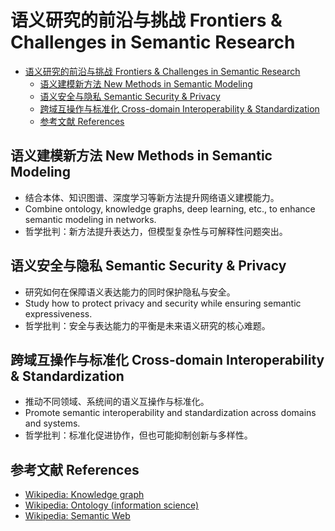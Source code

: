 # 语义研究的前沿与挑战 Frontiers & Challenges in Semantic Research


<!-- TOC START -->

- [语义研究的前沿与挑战 Frontiers & Challenges in Semantic Research](#语义研究的前沿与挑战-frontiers-challenges-in-semantic-research)
  - [语义建模新方法 New Methods in Semantic Modeling](#语义建模新方法-new-methods-in-semantic-modeling)
  - [语义安全与隐私 Semantic Security & Privacy](#语义安全与隐私-semantic-security-privacy)
  - [跨域互操作与标准化 Cross-domain Interoperability & Standardization](#跨域互操作与标准化-cross-domain-interoperability-standardization)
  - [参考文献 References](#参考文献-references)

<!-- TOC END -->

## 语义建模新方法 New Methods in Semantic Modeling

- 结合本体、知识图谱、深度学习等新方法提升网络语义建模能力。
- Combine ontology, knowledge graphs, deep learning, etc., to enhance semantic modeling in networks.
- 哲学批判：新方法提升表达力，但模型复杂性与可解释性问题突出。

## 语义安全与隐私 Semantic Security & Privacy

- 研究如何在保障语义表达能力的同时保护隐私与安全。
- Study how to protect privacy and security while ensuring semantic expressiveness.
- 哲学批判：安全与表达能力的平衡是未来语义研究的核心难题。

## 跨域互操作与标准化 Cross-domain Interoperability & Standardization

- 推动不同领域、系统间的语义互操作与标准化。
- Promote semantic interoperability and standardization across domains and systems.
- 哲学批判：标准化促进协作，但也可能抑制创新与多样性。

## 参考文献 References

- [Wikipedia: Knowledge graph](https://en.wikipedia.org/wiki/Knowledge_graph)
- [Wikipedia: Ontology (information science)](https://en.wikipedia.org/wiki/Ontology_(information_science))
- [Wikipedia: Semantic Web](https://en.wikipedia.org/wiki/Semantic_Web)
